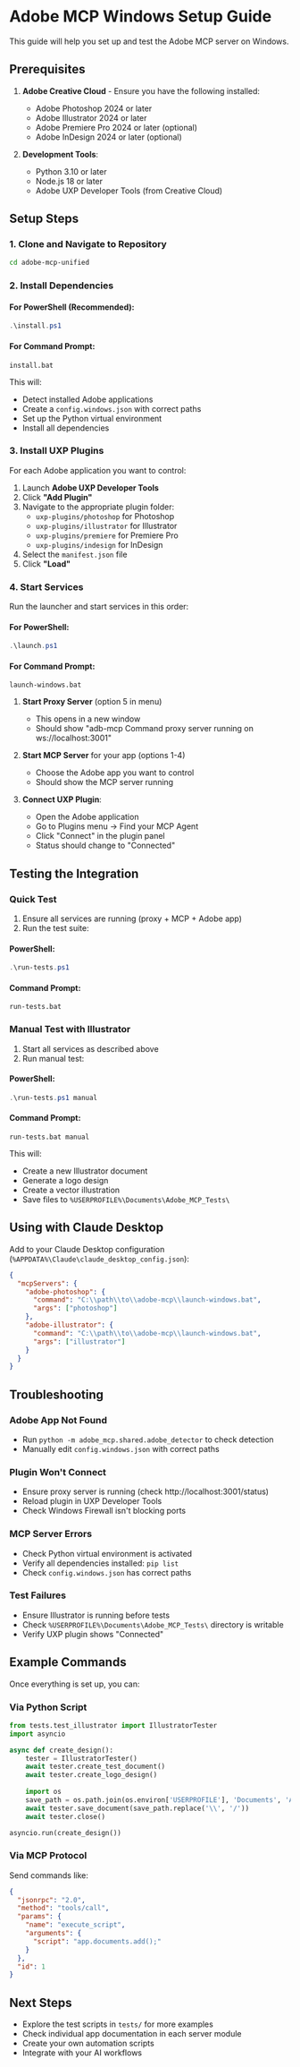 # Adobe MCP Windows Setup Guide

This guide will help you set up and test the Adobe MCP server on Windows.

## Prerequisites

1. **Adobe Creative Cloud** - Ensure you have the following installed:
   - Adobe Photoshop 2024 or later
   - Adobe Illustrator 2024 or later
   - Adobe Premiere Pro 2024 or later (optional)
   - Adobe InDesign 2024 or later (optional)

2. **Development Tools**:
   - Python 3.10 or later
   - Node.js 18 or later
   - Adobe UXP Developer Tools (from Creative Cloud)

## Setup Steps

### 1. Clone and Navigate to Repository

```bash
cd adobe-mcp-unified
```

### 2. Install Dependencies

#### For PowerShell (Recommended):
```powershell
.\install.ps1
```

#### For Command Prompt:
```batch
install.bat
```

This will:
- Detect installed Adobe applications
- Create a `config.windows.json` with correct paths
- Set up the Python virtual environment
- Install all dependencies

### 3. Install UXP Plugins

For each Adobe application you want to control:

1. Launch **Adobe UXP Developer Tools**
2. Click **"Add Plugin"**
3. Navigate to the appropriate plugin folder:
   - `uxp-plugins/photoshop` for Photoshop
   - `uxp-plugins/illustrator` for Illustrator
   - `uxp-plugins/premiere` for Premiere Pro
   - `uxp-plugins/indesign` for InDesign
4. Select the `manifest.json` file
5. Click **"Load"**

### 4. Start Services

Run the launcher and start services in this order:

#### For PowerShell:
```powershell
.\launch.ps1
```

#### For Command Prompt:
```batch
launch-windows.bat
```

1. **Start Proxy Server** (option 5 in menu)
   - This opens in a new window
   - Should show "adb-mcp Command proxy server running on ws://localhost:3001"

2. **Start MCP Server** for your app (options 1-4)
   - Choose the Adobe app you want to control
   - Should show the MCP server running

3. **Connect UXP Plugin**:
   - Open the Adobe application
   - Go to Plugins menu → Find your MCP Agent
   - Click "Connect" in the plugin panel
   - Status should change to "Connected"

## Testing the Integration

### Quick Test

1. Ensure all services are running (proxy + MCP + Adobe app)
2. Run the test suite:

#### PowerShell:
```powershell
.\run-tests.ps1
```

#### Command Prompt:
```batch
run-tests.bat
```

### Manual Test with Illustrator

1. Start all services as described above
2. Run manual test:

#### PowerShell:
```powershell
.\run-tests.ps1 manual
```

#### Command Prompt:
```batch
run-tests.bat manual
```

This will:
- Create a new Illustrator document
- Generate a logo design
- Create a vector illustration
- Save files to `%USERPROFILE%\Documents\Adobe_MCP_Tests\`

## Using with Claude Desktop

Add to your Claude Desktop configuration (`%APPDATA%\Claude\claude_desktop_config.json`):

```json
{
  "mcpServers": {
    "adobe-photoshop": {
      "command": "C:\\path\\to\\adobe-mcp\\launch-windows.bat",
      "args": ["photoshop"]
    },
    "adobe-illustrator": {
      "command": "C:\\path\\to\\adobe-mcp\\launch-windows.bat",
      "args": ["illustrator"]
    }
  }
}
```

## Troubleshooting

### Adobe App Not Found
- Run `python -m adobe_mcp.shared.adobe_detector` to check detection
- Manually edit `config.windows.json` with correct paths

### Plugin Won't Connect
- Ensure proxy server is running (check http://localhost:3001/status)
- Reload plugin in UXP Developer Tools
- Check Windows Firewall isn't blocking ports

### MCP Server Errors
- Check Python virtual environment is activated
- Verify all dependencies installed: `pip list`
- Check `config.windows.json` has correct paths

### Test Failures
- Ensure Illustrator is running before tests
- Check `%USERPROFILE%\Documents\Adobe_MCP_Tests\` directory is writable
- Verify UXP plugin shows "Connected"

## Example Commands

Once everything is set up, you can:

### Via Python Script
```python
from tests.test_illustrator import IllustratorTester
import asyncio

async def create_design():
    tester = IllustratorTester()
    await tester.create_test_document()
    await tester.create_logo_design()
    
    import os
    save_path = os.path.join(os.environ['USERPROFILE'], 'Documents', 'Adobe_MCP_Tests', 'my_logo.ai')
    await tester.save_document(save_path.replace('\\', '/'))
    await tester.close()

asyncio.run(create_design())
```

### Via MCP Protocol
Send commands like:
```json
{
  "jsonrpc": "2.0",
  "method": "tools/call",
  "params": {
    "name": "execute_script",
    "arguments": {
      "script": "app.documents.add();"
    }
  },
  "id": 1
}
```

## Next Steps

- Explore the test scripts in `tests/` for more examples
- Check individual app documentation in each server module
- Create your own automation scripts
- Integrate with your AI workflows